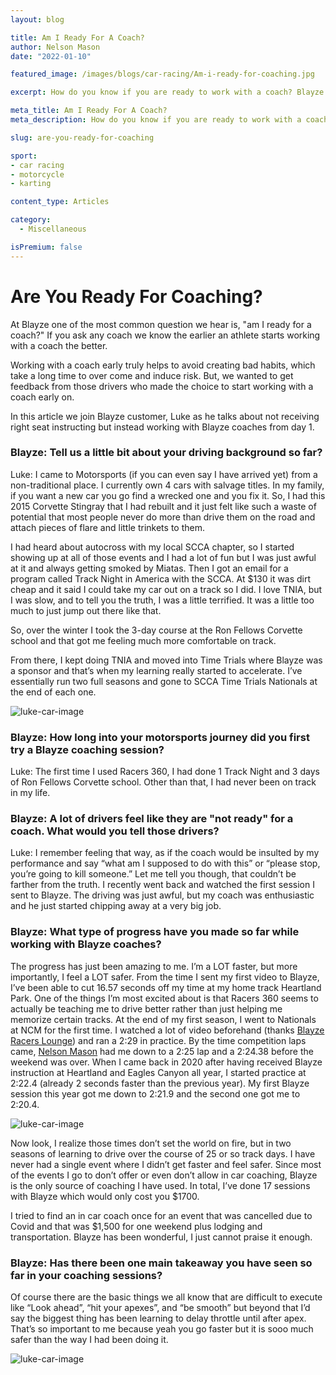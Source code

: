 ```yaml
---
layout: blog

title: Am I Ready For A Coach?
author: Nelson Mason
date: "2022-01-10"

featured_image: /images/blogs/car-racing/Am-i-ready-for-coaching.jpg

excerpt: How do you know if you are ready to work with a coach? Blayze followed the journey of a new motorsports enthusiast as they learnt how to drive and asked them on their thoughts of getting coaching early on.

meta_title: Am I Ready For A Coach?
meta_description: How do you know if you are ready to work with a coach? Blayze followed the journey of a new motorsports enthusiast as they learnt how to drive and asked them on their thoughts of getting coaching early on.

slug: are-you-ready-for-coaching

sport:
- car racing
- motorcycle
- karting

content_type: Articles

category:
  - Miscellaneous

isPremium: false
---
```




# Are You Ready For Coaching?



At Blayze one of the most common question we hear is, "am I ready for a coach?"  If you ask any coach we know the earlier an athlete starts working with a coach the better.




Working with a coach early truly helps to avoid creating bad habits, which take a long time to over come and induce risk.  But, we wanted to get feedback from those drivers who made the choice to start working with a coach early on.



In this article we join Blayze customer, Luke as he talks about not receiving right seat instructing but instead working with Blayze coaches from day 1.



### Blayze: Tell us a little bit about your driving background so far?

Luke:  I came to Motorsports (if you can even say I have arrived yet) from a non-traditional place.  I currently own 4 cars with salvage titles. In my family, if you want a new car you go find a wrecked one and you fix it.  So, I had this 2015 Corvette Stingray that I had rebuilt and it just felt like such a waste of potential that most people never do more than drive them on the road and attach pieces of flare and little trinkets to them.

I had heard about autocross with my local SCCA chapter, so I started showing up at all of those events and I had a lot of fun but I was just awful at it and always getting smoked by Miatas.  Then I got an email for a program called Track Night in America with the SCCA.  At $130 it was dirt cheap and it said I could take my car out on a track so I did.  I love TNIA, but I was slow, and to tell you the truth, I was a little terrified.  It was a little too much to just jump out there like that.

So, over the winter I took the 3-day course at the Ron Fellows Corvette school and that got me feeling much more comfortable on track.

From there, I kept doing TNIA and moved into Time Trials where Blayze was a sponsor and that’s when my learning really started to accelerate.  I’ve essentially run two full seasons and gone to SCCA Time Trials Nationals at the end of each one.

![luke-car-image](https://blayze.io/assets/images/blogs/car-racing/luke-with-car.jpeg)



### Blayze: How long into your motorsports journey did you first try a Blayze coaching session?

Luke:  The first time I used Racers 360, I had done 1 Track Night and 3 days of Ron Fellows Corvette school.  Other than that, I had never been on track in my life.



### Blayze: A lot of drivers feel like they are "not ready" for a coach.  What would you tell those drivers?

Luke:  I remember feeling that way, as if the coach would be insulted by my performance and say “what am I supposed to do with this” or “please stop, you’re going to kill someone.”  Let me tell you though, that couldn’t be farther from the truth.  I recently went back and watched the first session I sent to Blayze.  The driving was just awful, but my coach was enthusiastic and he just started chipping away at a very big job.



### Blayze: What type of progress have you made so far while working with Blayze coaches?

The progress has just been amazing to me.  I’m a LOT faster, but more importantly, I feel a LOT safer.  From the time I sent my first video to Blayze, I’ve been able to cut 16.57 seconds off my time at my home track Heartland Park.  One of the things I’m most excited about is that Racers 360 seems to actually be teaching me to drive better rather than just helping me memorize certain tracks.  At the end of my first season, I went to Nationals at NCM for the first time.  I watched a lot of video beforehand (thanks [Blayze Racers Lounge](/car-racing/pricing)) and ran a 2:29 in practice.  By the time competition laps came, [Nelson Mason](/coach/nelson-mason/) had me down to a 2:25 lap and a 2:24.38 before the weekend was over.  When I came back in 2020 after having received Blayze instruction at Heartland and Eagles Canyon all year, I started practice at 2:22.4 (already 2 seconds faster than the previous year).  My first Blayze session this year got me down to 2:21.9 and the second one got me to 2:20.4.



![luke-car-image](https://blayze.io/assets/images/blogs/car-racing/luke-podium.jpeg)



Now look, I realize those times don’t set the world on fire, but in two seasons of learning to drive over the course of 25 or so track days.  I have never had a single event where I didn’t get faster and feel safer.  Since most of the events I go to don’t offer or even don’t allow in car coaching, Blayze is the only source of coaching I have used.  In total, I’ve done 17 sessions with Blayze which would only cost you $1700.  



I tried to find an in car coach once for an event that was cancelled due to Covid and that was $1,500 for one weekend plus lodging and transportation.  Blayze has been wonderful, I just cannot praise it enough.



### Blayze: Has there been one main takeaway you have seen so far in your coaching sessions?

Of course there are the basic things we all know that are difficult to execute like “Look ahead”, “hit your apexes”, and “be smooth” but beyond that I’d say the biggest thing has been learning to delay throttle until after apex.  That’s so important to me because yeah you go faster but it is sooo much safer than the way I had been doing it.  

![luke-car-image](https://blayze.io/assets/images/blogs/car-racing/luke-car.jpeg)